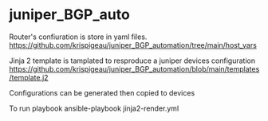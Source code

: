 # juniper_BGP_auto

Router's confiuration is store in yaml files.
https://github.com/krispigeau/juniper_BGP_automation/tree/main/host_vars

Jinja 2 template is tamplated to resproduce a juniper devices configuration
https://github.com/krispigeau/juniper_BGP_automation/blob/main/templates/template.j2

Configurations can be generated then copied to devices

To run playbook
ansible-playbook jinja2-render.yml
